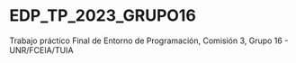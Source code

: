 # EDP_TP_2023_GRUPO16
Trabajo práctico Final de Entorno de Programación, Comisión 3, Grupo 16 - UNR/FCEIA/TUIA
